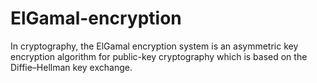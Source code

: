 # ElGamal-encryption
In cryptography, the ElGamal encryption system is an asymmetric key encryption algorithm for public-key cryptography which is based on the Diffie–Hellman key exchange.
